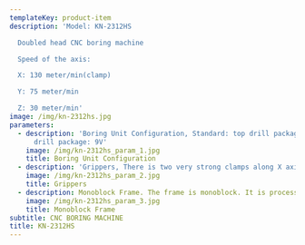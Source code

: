 ```yaml
---
templateKey: product-item
description: 'Model: KN-2312HS

  Doubled head CNC boring machine

  Speed of the axis:

  X: 130 meter/min(clamp)

  Y: 75 meter/min

  Z: 30 meter/min'
image: /img/kn-2312hs.jpg
parameters:
  - description: 'Boring Unit Configuration, Standard: top drill package: 12V+4H, bottom
      drill package: 9V'
    image: /img/kn-2312hs_param_1.jpg
    title: Boring Unit Configuration
  - description: 'Grippers, There is two very strong clamps along X axis. Grippers speed: 80 m/mm. It gets the positioning according to the length of the panel.'
    image: /img/kn-2312hs_param_2.jpg
    title: Grippers
  - description: Monoblock Frame. The frame is monoblock. It is processed as a single part by CNC working centers with very low tolerance, 0,01 mm.
    image: /img/kn-2312hs_param_3.jpg
    title: Monoblock Frame
subtitle: CNC BORING MACHINE
title: KN-2312HS
---
```

